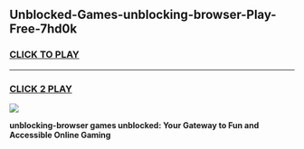 
## Unblocked-Games-unblocking-browser-Play-Free-7hd0k
<h3>
<a href="https://premium76.site?title=unblocking-browser&ref=12A">CLICK TO PLAY</a></h3>
<hr>

<h3>
<a href="https://premium76.site?title=unblocking-browser&ref=12A">CLICK 2 PLAY</a>
  
</h3>

<a href="https://premium76.site?title=unblocking-browser&ref=12A"><img src="https://clearcache.store/games.png"></a>


**unblocking-browser games unblocked: Your Gateway to Fun and Accessible Online Gaming**
